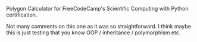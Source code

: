 Polygon Calculator for FreeCodeCamp's Scientific Computing with Python certification.

Not many comments on this one as it was so straightforward. I think maybe this is just testing that you know OOP / inheritance / polymorphism etc.
